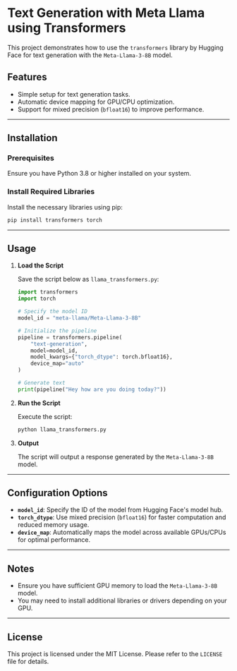 
# Text Generation with Meta Llama using Transformers

This project demonstrates how to use the `transformers` library by Hugging Face for text generation with the `Meta-Llama-3-8B` model.

## Features

- Simple setup for text generation tasks.
- Automatic device mapping for GPU/CPU optimization.
- Support for mixed precision (`bfloat16`) to improve performance.

---

## Installation

### Prerequisites

Ensure you have Python 3.8 or higher installed on your system.

### Install Required Libraries

Install the necessary libraries using pip:

```bash
pip install transformers torch
```

---

## Usage

1. **Load the Script**

   Save the script below as `llama_transformers.py`:

   ```python
   import transformers
   import torch

   # Specify the model ID
   model_id = "meta-llama/Meta-Llama-3-8B"

   # Initialize the pipeline
   pipeline = transformers.pipeline(
       "text-generation", 
       model=model_id, 
       model_kwargs={"torch_dtype": torch.bfloat16}, 
       device_map="auto"
   )

   # Generate text
   print(pipeline("Hey how are you doing today?"))
   ```

2. **Run the Script**

   Execute the script:

   ```bash
   python llama_transformers.py
   ```

3. **Output**

   The script will output a response generated by the `Meta-Llama-3-8B` model.

---

## Configuration Options

- **`model_id`**: Specify the ID of the model from Hugging Face's model hub.
- **`torch_dtype`**: Use mixed precision (`bfloat16`) for faster computation and reduced memory usage.
- **`device_map`**: Automatically maps the model across available GPUs/CPUs for optimal performance.

---

## Notes

- Ensure you have sufficient GPU memory to load the `Meta-Llama-3-8B` model.
- You may need to install additional libraries or drivers depending on your GPU.

---

## License

This project is licensed under the MIT License. Please refer to the `LICENSE` file for details.